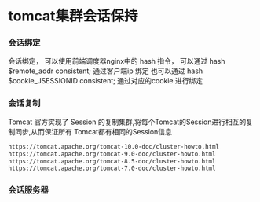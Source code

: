 #  tomcat集群会话保持


### 会话绑定
会话绑定， 可以使用前端调度器nginx中的 hash 指令， 可以通过 hash $remote_addr consistent; 通过客户端ip 绑定
也可以通过 hash $cookie_JSESSIONID consistent;  通过对应的cookie 进行绑定


### 会话复制

Tomcat 官方实现了 Session 的复制集群,将每个Tomcat的Session进行相互的复制同步,从而保证所有
Tomcat都有相同的Session信息

```bash
https://tomcat.apache.org/tomcat-10.0-doc/cluster-howto.html
https://tomcat.apache.org/tomcat-9.0-doc/cluster-howto.html
https://tomcat.apache.org/tomcat-8.5-doc/cluster-howto.html
https://tomcat.apache.org/tomcat-7.0-doc/cluster-howto.html
```


### 会话服务器


